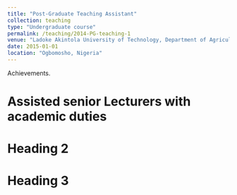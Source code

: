 ```yaml
---
title: "Post-Graduate Teaching Assistant"
collection: teaching
type: "Undergraduate course"
permalink: /teaching/2014-PG-teaching-1
venue: "Ladoke Akintola University of Technology, Department of Agricultural Engineering"
date: 2015-01-01
location: "Ogbomosho, Nigeria"
---
```


Achievements.

Assisted senior Lecturers with academic duties
======

Heading 2
======

Heading 3
======
